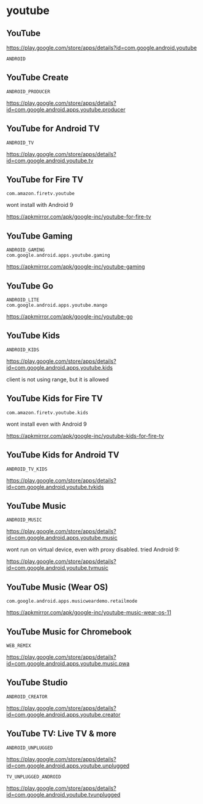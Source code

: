 # youtube

## YouTube

https://play.google.com/store/apps/details?id=com.google.android.youtube

~~~
ANDROID
~~~

## YouTube Create

~~~
ANDROID_PRODUCER
~~~

https://play.google.com/store/apps/details?id=com.google.android.apps.youtube.producer

## YouTube for Android TV

~~~
ANDROID_TV
~~~

https://play.google.com/store/apps/details?id=com.google.android.youtube.tv

## YouTube for Fire TV

~~~
com.amazon.firetv.youtube
~~~

wont install with Android 9

https://apkmirror.com/apk/google-inc/youtube-for-fire-tv

## YouTube Gaming

~~~
ANDROID_GAMING
com.google.android.apps.youtube.gaming
~~~

https://apkmirror.com/apk/google-inc/youtube-gaming

## YouTube Go

~~~
ANDROID_LITE
com.google.android.apps.youtube.mango
~~~

https://apkmirror.com/apk/google-inc/youtube-go

## YouTube Kids

~~~
ANDROID_KIDS
~~~

https://play.google.com/store/apps/details?id=com.google.android.apps.youtube.kids

client is not using range, but it is allowed

## YouTube Kids for Fire TV

~~~
com.amazon.firetv.youtube.kids 
~~~

wont install even with Android 9

https://apkmirror.com/apk/google-inc/youtube-kids-for-fire-tv

## YouTube Kids for Android TV

~~~
ANDROID_TV_KIDS
~~~

https://play.google.com/store/apps/details?id=com.google.android.youtube.tvkids

## YouTube Music

~~~
ANDROID_MUSIC
~~~

https://play.google.com/store/apps/details?id=com.google.android.apps.youtube.music

wont run on virtual device, even with proxy disabled. tried Android 9:

https://play.google.com/store/apps/details?id=com.google.android.youtube.tvmusic

## YouTube Music (Wear OS)

~~~
com.google.android.apps.musicweardemo.retailmode 
~~~

https://apkmirror.com/apk/google-inc/youtube-music-wear-os-11

## YouTube Music for Chromebook

~~~
WEB_REMIX
~~~

https://play.google.com/store/apps/details?id=com.google.android.apps.youtube.music.pwa

## YouTube Studio

~~~
ANDROID_CREATOR
~~~

https://play.google.com/store/apps/details?id=com.google.android.apps.youtube.creator

## YouTube TV: Live TV & more

~~~
ANDROID_UNPLUGGED
~~~

https://play.google.com/store/apps/details?id=com.google.android.apps.youtube.unplugged

~~~
TV_UNPLUGGED_ANDROID
~~~

https://play.google.com/store/apps/details?id=com.google.android.youtube.tvunplugged
